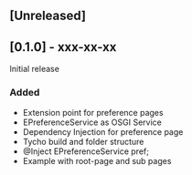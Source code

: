 ## [Unreleased]

## [0.1.0] - xxx-xx-xx
Initial release

### Added
- Extension point for preference pages
- EPreferenceService as OSGI Service
- Dependency Injection for preference page
- Tycho build and folder structure
- @Inject EPreferenceService pref;
- Example with root-page and sub pages